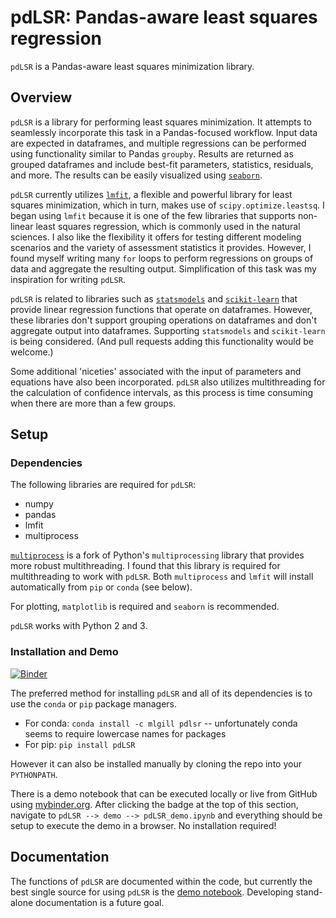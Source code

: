 # pdLSR: Pandas-aware least squares regression

`pdLSR` is a Pandas-aware least squares minimization library.

## Overview

`pdLSR` is a library for performing least squares minimization. It attempts to seamlessly incorporate this task in a Pandas-focused workflow. Input data are expected in dataframes, and multiple regressions can be performed using functionality similar to Pandas `groupby`. Results are returned as grouped dataframes and include best-fit parameters, statistics, residuals, and more. The results can be easily visualized using [`seaborn`](https://github.com/mwaskom/seaborn).

`pdLSR` currently utilizes [`lmfit`](https://github.com/lmfit/lmfit-py), a flexible and powerful library for least squares minimization, which in turn, makes use of `scipy.optimize.leastsq`. I began using `lmfit` because it is one of the few libraries that supports non-linear least squares regression, which is commonly used in the natural sciences. I also like the flexibility it offers for testing different modeling scenarios and the variety of assessment statistics it provides. However, I found myself writing many `for` loops to perform regressions on groups of data and aggregate the resulting output. Simplification of this task was my inspiration for writing `pdLSR`.

`pdLSR` is related to libraries such as [`statsmodels`](http://statsmodels.sourceforge.net) and [`scikit-learn`](http://scikit-learn.org/stable/) that provide linear regression functions that operate on dataframes. However, these libraries don't support grouping operations on dataframes and don't aggregate output into dataframes. Supporting `statsmodels` and `scikit-learn` is being considered. (And pull requests adding this functionality would be welcome.)

Some additional 'niceties' associated with the input of parameters and equations have also been incorporated. `pdLSR` also utilizes multithreading for the calculation of confidence intervals, as this process is time consuming when there are more than a few groups.

## Setup

### Dependencies

The following libraries are required for `pdLSR`:  

* numpy
* pandas
* lmfit
* multiprocess  

[`multiprocess`](https://github.com/uqfoundation/multiprocess) is a fork of Python's `multiprocessing` library that provides more robust multithreading. I found that this library is required for multithreading to work with `pdLSR`. Both `multiprocess` and `lmfit` will install automatically from `pip` or `conda` (see below).

For plotting, `matplotlib` is required and `seaborn` is recommended. 

`pdLSR` works with Python 2 and 3.

### Installation and Demo
[![Binder](http://mybinder.org/badge.svg)](http://mybinder.org/repo/mlgill/pdLSR)

The preferred method for installing `pdLSR` and all of its dependencies is to use the `conda` or `pip` package managers. 

* For conda: `conda install -c mlgill pdlsr` -- unfortunately conda seems to require lowercase names for packages
* For pip: `pip install pdLSR`

However it can also be installed manually by cloning the repo into your `PYTHONPATH`.  

There is a demo notebook that can be executed locally or live from GitHub using [mybinder.org](http://mybinder.org/repo/mlgill/pdLSR). After clicking the badge at the top of this section, navigate to `pdLSR --> demo --> pdLSR_demo.ipynb` and everything should be setup to execute the demo in a browser. No installation required!

## Documentation

The functions of `pdLSR` are documented within the code, but currently the best single source for using `pdLSR` is the [demo notebook](https://github.com/mlgill/pdLSR/blob/master/pdLSR/demo/pdLSR_demo.ipynb). Developing stand-alone documentation is a future goal.


